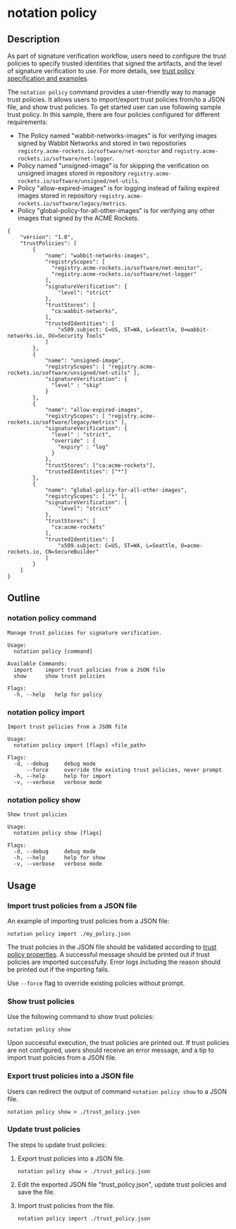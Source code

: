 # notation policy

## Description

As part of signature verification workflow, users need to configure the trust policies to specify trusted identities that signed the artifacts, and the level of signature verification to use. For more details, see [trust policy specification and examples](https://github.com/notaryproject/notaryproject/blob/v1.0.0-rc.2/specs/trust-store-trust-policy.md#trust-policy).

The `notation policy` command provides a user-friendly way to manage trust policies. It allows users to import/export trust policies from/to a JSON file, and show trust policies. To get started user can use following sample trust policy. In this sample, there are four policies configured for different requirements:

- The Policy named "wabbit-networks-images" is for verifying images signed by Wabbit Networks and stored in two repositories `registry.acme-rockets.io/software/net-monitor` and `registry.acme-rockets.io/software/net-logger`.
- Policy named "unsigned-image" is for skipping the verification on unsigned images stored in repository `registry.acme-rockets.io/software/unsigned/net-utils`.
- Policy "allow-expired-images" is for logging instead of failing expired images stored in repository `registry.acme-rockets.io/software/legacy/metrics`.
- Policy "global-policy-for-all-other-images" is for verifying any other images that signed by the ACME Rockets.

```jsonc
{
    "version": "1.0",
    "trustPolicies": [
        {
            "name": "wabbit-networks-images",
            "registryScopes": [ 
              "registry.acme-rockets.io/software/net-monitor",
              "registry.acme-rockets.io/software/net-logger" 
            ],
            "signatureVerification": {
                "level": "strict"
            },
            "trustStores": [ 
              "ca:wabbit-networks",
            ],
            "trustedIdentities": [
                "x509.subject: C=US, ST=WA, L=Seattle, O=wabbit-networks.io, OU=Security Tools"
            ]
        },
        {
            "name": "unsigned-image",
            "registryScopes": [ "registry.acme-rockets.io/software/unsigned/net-utils" ],
            "signatureVerification": {
              "level" : "skip" 
            }
        },
        {
            "name": "allow-expired-images",
            "registryScopes": [ "registry.acme-rockets.io/software/legacy/metrics" ],
            "signatureVerification": {
              "level" : "strict",
              "override" : {
                "expiry" : "log"
              }
            },
            "trustStores": ["ca:acme-rockets"],
            "trustedIdentities": ["*"]
        },
        {
            "name": "global-policy-for-all-other-images",
            "registryScopes": [ "*" ],       
            "signatureVerification": {                                
                "level": "strict"
            },
            "trustStores": [ 
              "ca:acme-rockets"
            ],                  
            "trustedIdentities": [                                    
                "x509.subject: C=US, ST=WA, L=Seattle, O=acme-rockets.io, CN=SecureBuilder"
            ]
        }
    ]
}
```

## Outline

### notation policy command

```text
Manage trust policies for signature verification.

Usage:
  notation policy [command]

Available Commands:
  import    import trust policies from a JSON file
  show      show trust policies

Flags:
  -h, --help   help for policy
```

### notation policy import

```text
Import trust policies from a JSON file

Usage:
  notation policy import [flags] <file_path>

Flags:
  -d, --debug     debug mode
      --force     override the existing trust policies, never prompt
  -h, --help      help for import
  -v, --verbose   verbose mode
```

### notation policy show

```text
Show trust policies

Usage:
  notation policy show [flags]

Flags:
  -d, --debug     debug mode
  -h, --help      help for show
  -v, --verbose   verbose mode
```

## Usage

### Import trust policies from a JSON file

An example of importing trust policies from a JSON file:

```shell  
notation policy import ./my_policy.json
```

The trust policies in the JSON file should be validated according to [trust policy properties](https://github.com/notaryproject/notaryproject/blob/v1.0.0-rc.2/specs/trust-store-trust-policy.md#trust-policy-properties). A successful message should be printed out if trust policies are imported successfully. Error logs including the reason should be printed out if the importing fails.

Use `--force` flag to override existing policies without prompt.

### Show trust policies

Use the following command to show trust policies:

```shell
notation policy show
```

Upon successful execution, the trust policies are printed out. If trust policies are not configured, users should receive an error message, and a tip to import trust policies from a JSON file.

### Export trust policies into a JSON file

Users can redirect the output of command `notation policy show` to a JSON file.

```shell
notation policy show > ./trust_policy.json
```

### Update trust policies

The steps to update trust policies:

1. Export trust policies into a JSON file.

   ```shell
   notation policy show > ./trust_policy.json
   ```

2. Edit the exported JSON file "trust_policy.json", update trust policies and save the file.
3. Import trust policies from the file.

   ```shell
   notation policy import ./trust_policy.json
   ```

